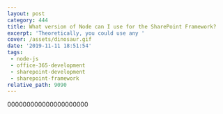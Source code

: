 ```yaml
---
layout: post
category: 444
title: What version of Node can I use for the SharePoint Framework?
excerpt: 'Theoretically, you could use any '
cover: /assets/dinosaur.gif
date: '2019-11-11 18:51:54'
tags:
 - node-js
 - office-365-development
 - sharepoint-development
 - sharepoint-framework
relative_path: 9090
---
```


000000000000000000000


